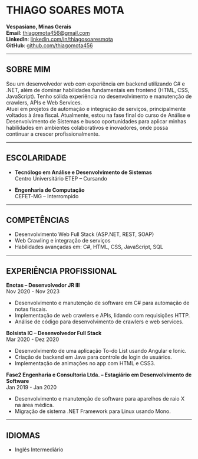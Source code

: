 # THIAGO SOARES MOTA

**Vespasiano, Minas Gerais**<br>
**Email**: thiagomota456@gmail.com  
**LinkedIn**: [linkedin.com/in/thiagosoaresmota](https://linkedin.com/in/thiagosoaresmota)  
**GitHub**: [github.com/thiagomota456](https://github.com/thiagomota456)

---

## SOBRE MIM

Sou um desenvolvedor web com experiência em backend utilizando C# e .NET, além de dominar habilidades fundamentais em frontend (HTML, CSS, JavaScript). Tenho sólida experiência no desenvolvimento e manutenção de crawlers, APIs e Web Services.  
Atuei em projetos de automação e integração de serviços, principalmente voltados à área fiscal. Atualmente, estou na fase final do curso de Análise e Desenvolvimento de Sistemas e busco oportunidades para aplicar minhas habilidades em ambientes colaborativos e inovadores, onde possa continuar a crescer profissionalmente.

---

## ESCOLARIDADE

- **Tecnólogo em Análise e Desenvolvimento de Sistemas**  
  Centro Universitário ETEP – Cursando

- **Engenharia de Computação**  
  CEFET-MG – Interrompido

---

## COMPETÊNCIAS

- Desenvolvimento Web Full Stack (ASP.NET, REST, SOAP)
- Web Crawling e integração de serviços
- Habilidades avançadas em: C#, HTML, CSS, JavaScript, SQL

---

## EXPERIÊNCIA PROFISSIONAL

**Enotas – Desenvolvedor JR III**  
Nov 2020 - Nov 2023
- Desenvolvimento e manutenção de software em C# para automação de notas fiscais.
- Implementação de web crawlers e APIs, lidando com requisições HTTP.
- Análise de código para desenvolvimento de crawlers e web services.

**Bolsista IC – Desenvolvedor Full Stack**  
Mar 2020 - Dez 2020
- Desenvolvimento de uma aplicação To-do List usando Angular e Ionic.
- Criação de backend em Java para controle de login de usuários.
- Implementação de animações no app com HTML e CSS3.

**Fase2 Engenharia e Consultoria Ltda. – Estagiário em Desenvolvimento de Software**  
Jan 2019 - Jan 2020
- Desenvolvimento e manutenção de software para aparelhos de raio X na área médica.
- Migração de sistema .NET Framework para Linux usando Mono.

---

## IDIOMAS

- Inglês Intermediário
